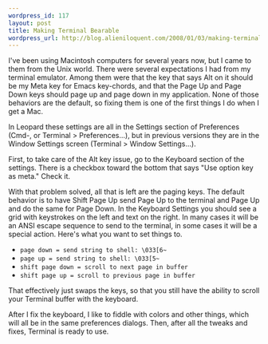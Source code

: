 ```yaml
--- 
wordpress_id: 117
layout: post
title: Making Terminal Bearable
wordpress_url: http://blog.alieniloquent.com/2008/01/03/making-terminal-bearable/
---
```

I've been using Macintosh computers for several years now, but I came to them from the Unix world. There were several expectations I had from my terminal emulator. Among them were that the key that says Alt on it should be my Meta key for Emacs key-chords, and that the Page Up and Page Down keys should page up and page down in my application. None of those behaviors are the default, so fixing them is one of the first things I do when I get a Mac.

In Leopard these settings are all in the Settings section of Preferences (Cmd-, or Terminal > Preferences...), but in previous versions they are in the Window Settings screen (Terminal > Window Settings...).

First, to take care of the Alt key issue, go to the Keyboard section of the settings. There is a checkbox toward the bottom that says "Use option key as meta." Check it.

With that problem solved, all that is left are the paging keys. The default behavior is to have Shift Page Up send Page Up to the terminal and Page Up and do the same for Page Down. In the Keyboard Settings you should see a grid with keystrokes on the left and text on the right. In many cases it will be an ANSI escape sequence to send to the terminal, in some cases it will be a special action. Here's what you want to set things to.

<ul>
<li><code>page down = send string to shell: \033[6~</code></li>
<li><code>page up = send string to shell: \033[5~</code></li>
<li><code>shift page down = scroll to next page in buffer</code></li>
<li><code>shift page up = scroll to previous page in buffer</code></li>
</ul>

That effectively just swaps the keys, so that you still have the ability to scroll your Terminal buffer with the keyboard.

After I fix the keyboard, I like to fiddle with colors and other things, which will all be in the same preferences dialogs. Then, after all the tweaks and fixes, Terminal is ready to use.
